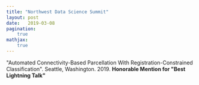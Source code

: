 ```yaml
---
title: "Northwest Data Science Summit"
layout: post
date:   2019-03-08
pagination:
    true
mathjax:
    true
---
```


"Automated Connectivity-Based Parcellation With Registration-Constrained Classification". Seattle, Washington. 2019. **Honorable Mention for "Best Lightning Talk"**